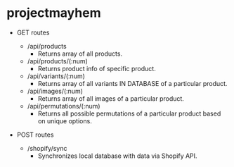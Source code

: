 projectmayhem
=============

* GET routes
	* /api/products
		* Returns array of all products.
	* /api/products/(:num)
		* Returns product info of specific product.
	* /api/variants/(:num)
		* Returns array of all variants IN DATABASE of a particular product.
	* /api/images/(:num)
		* Returns array of all images of a particular product.
	* /api/permutations/(:num)
		* Returns all possible permutations of a particular product based on unique options.

* POST routes
	* /shopify/sync
		* Synchronizes local database with data via Shopify API.